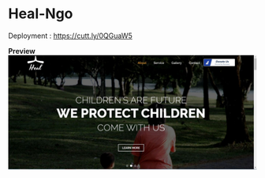 # Heal-Ngo
Deployment : https://cutt.ly/0QGuaW5

**Preview**
![Screenshots](https://github.com/Nikfury2001/Heal-Ngo/blob/main/images/Preview.JPG)
